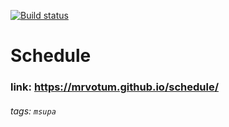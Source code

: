 [![Build status](https://ci.appveyor.com/api/projects/status/q0x1fuylj8ns07s2?svg=true)](https://ci.appveyor.com/project/mrvotum/schedule-p6tb3)

# Schedule

### link: https://mrvotum.github.io/schedule/

###### tags: `msupa`
